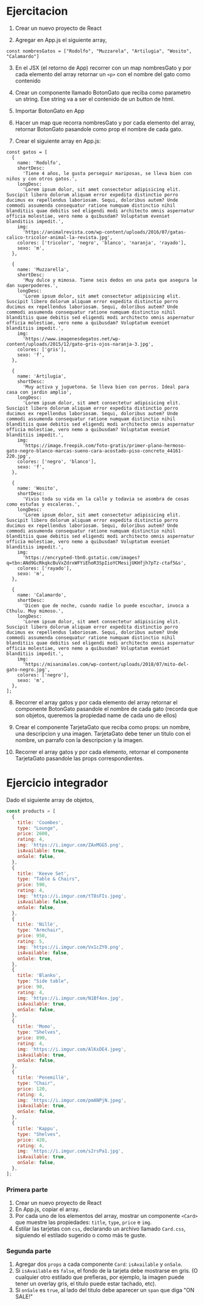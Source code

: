 
# Ejercitacion

1. Crear un nuevo proyecto de React

2. Agregar en App.js el siguiente array, 

```
const nombresGatos = ["Rodolfo", "Muzzarela", "Artilugia", "Wosito", "Calamardo"]
```

3. En el JSX (el retorno de App) recorrer con un map nombresGato y por cada elemento del array retornar un `<p>` con el nombre del gato como contenido

4. Crear un componente llamado BotonGato que reciba como parametro un string. Ese string va a ser el contenido de un button de html. 

5. Importar BotonGato en App

6. Hacer un map que recorra nombresGato y por cada elemento del array, retornar BotonGato pasandole como prop el nombre de cada gato. 

7. Crear el siguiente array en App.js: 

```
const gatos = [
  {
    name: 'Rodolfo',
    shortDesc:
      'Tiene 4 años, le gusta perseguir mariposas, se lleva bien con niños y con otros gatos.',
    longDesc:
      'Lorem ipsum dolor, sit amet consectetur adipisicing elit. Suscipit libero dolorum aliquam error expedita distinctio porro ducimus ex repellendus laboriosam. Sequi, doloribus autem? Unde commodi assumenda consequatur ratione numquam distinctio nihil blanditiis quae debitis sed eligendi modi architecto omnis aspernatur officia molestiae, vero nemo a quibusdam? Voluptatum eveniet blanditiis impedit.',
    img:
      'https://animalrevista.com/wp-content/uploads/2016/07/gatas-calico-tricolor-animal-la-revista.jpg',
    colores: ['tricolor', 'negro', 'blanco', 'naranja', 'rayado'],
    sexo: 'm',
  },

  {
    name: 'Muzzarella',
    shortDesc:
      'Muy dulce y mimosa. Tiene seis dedos en una pata que asegura le dan superpoderes.',
    longDesc:
      'Lorem ipsum dolor, sit amet consectetur adipisicing elit. Suscipit libero dolorum aliquam error expedita distinctio porro ducimus ex repellendus laboriosam. Sequi, doloribus autem? Unde commodi assumenda consequatur ratione numquam distinctio nihil blanditiis quae debitis sed eligendi modi architecto omnis aspernatur officia molestiae, vero nemo a quibusdam? Voluptatum eveniet blanditiis impedit.',
    img:
      'https://www.imagenesdegatos.net/wp-content/uploads/2015/12/gato-gris-ojos-naranja-3.jpg',
    colores: ['gris'],
    sexo: 'f',
  },

  {
    name: 'Artilugia',
    shortDesc:
      'Muy activa y juguetona. Se lleva bien con perros. Ideal para casa con jardin amplio',
    longDesc:
      'Lorem ipsum dolor, sit amet consectetur adipisicing elit. Suscipit libero dolorum aliquam error expedita distinctio porro ducimus ex repellendus laboriosam. Sequi, doloribus autem? Unde commodi assumenda consequatur ratione numquam distinctio nihil blanditiis quae debitis sed eligendi modi architecto omnis aspernatur officia molestiae, vero nemo a quibusdam? Voluptatum eveniet blanditiis impedit.',
    img:
      'https://image.freepik.com/foto-gratis/primer-plano-hermoso-gato-negro-blanco-marcas-sueno-cara-acostado-piso-concreto_44161-220.jpg',
    colores: ['negro', 'blanco'],
    sexo: 'f',
  },

  {
    name: 'Wosito',
    shortDesc:
      'Vivio toda su vida en la calle y todavia se asombra de cosas como estufas y escaleras.',
    longDesc:
      'Lorem ipsum dolor, sit amet consectetur adipisicing elit. Suscipit libero dolorum aliquam error expedita distinctio porro ducimus ex repellendus laboriosam. Sequi, doloribus autem? Unde commodi assumenda consequatur ratione numquam distinctio nihil blanditiis quae debitis sed eligendi modi architecto omnis aspernatur officia molestiae, vero nemo a quibusdam? Voluptatum eveniet blanditiis impedit.',
    img:
      'https://encrypted-tbn0.gstatic.com/images?q=tbn:ANd9GcRkqkcBuVxZdrxWFYiEhoR3SpIioYCMesijUKHfjh7pTz-ctaf5&s',
    colores: ['rayado'],
    sexo: 'm',
  },

  {
    name: 'Calamardo',
    shortDesc:
      'Dicen que de noche, cuando nadie lo puede escuchar, invoca a Cthulu. Muy mimoso.',
    longDesc:
      'Lorem ipsum dolor, sit amet consectetur adipisicing elit. Suscipit libero dolorum aliquam error expedita distinctio porro ducimus ex repellendus laboriosam. Sequi, doloribus autem? Unde commodi assumenda consequatur ratione numquam distinctio nihil blanditiis quae debitis sed eligendi modi architecto omnis aspernatur officia molestiae, vero nemo a quibusdam? Voluptatum eveniet blanditiis impedit.',
    img:
      'https://misanimales.com/wp-content/uploads/2018/07/mito-del-gato-negro.jpg',
    colores: ['negro'],
    sexo: 'm',
  },
];
```

8. Recorrer el array gatos y por cada elemento del array retornar el componente BotonGato pasandole el nombre de cada gato (recorda que son objetos, queremos la propiedad name de cada uno de ellos)

9. Crear el componente TarjetaGato que reciba como props: un nombre, una descripcion y una imagen. TarjetaGato debe tener un titulo con el nombre, un parrafo con la descripcion y la imagen. 

10. Recorrer el array gatos y por cada elemento, retornar el componente TarjetaGato pasandole las props correspondientes. 

# Ejercicio integrador

Dado el siguiente array de objetos, 

```js
const products = [
  {
    title: 'Coombes',
    type: "Lounge",
    price: 2600,
    rating: 4,
    img: 'https://i.imgur.com/ZAxMGG5.png',
    isAvailable: true,
    onSale: false,
  },
  {
    title: 'Keeve Set',
    type: "Table & Chairs",
    price: 590,
    rating: 4,
    img: 'https://i.imgur.com/tT8sFIs.jpeg',
    isAvailable: false,
    onSale: false,
  },
  {
    title: 'Nillè', 
    type: "Armchair",
    price: 950,
    rating: 5,
    img: 'https://i.imgur.com/Vx1cZY0.png', 
    isAvailable: false,
    onSale: true,
  },
  {
    title: 'Blanko', 
    type: "Side table",
    price: 90,
    rating: 4,
    img: 'https://i.imgur.com/N1Bf4ox.jpg',
    isAvailable: true,
    onSale: false,
  },
  {
    title: 'Momo', 
    type: "Shelves",
    price: 890,
    rating: 4,
    img: 'https://i.imgur.com/AlKxDE4.jpeg', 
    isAvailable: true,
    onSale: false,
  },
  {
    title: 'Penemillè', 
    type: "Chair",
    price: 120,
    rating: 4,
    img: 'https://i.imgur.com/pmANPjN.jpeg',
    isAvailable: true,
    onSale: false,
  },
  {
    title: 'Kappu', 
    type: "Shelves",
    price: 420,
    rating: 4,
    img: 'https://i.imgur.com/s2rsPa1.jpg',
    isAvailable: true,
    onSale: false,
  },
];
```

### Primera parte 

1. Crear un nuevo proyecto de React
2. En App.js, copiar el array. 
3. Por cada uno de los elementos del array, mostrar un componente `<Card>` que muestre las propiedades: `title`, `type`, `price` e `img`. 
4. Estilar las tarjetas con `css`, declarando un archivo llamado `Card.css`, siguiendo el estilado sugerido o como más te guste.  


### Segunda parte

1. Agregar dos `props` a cada componente `Card`: `isAvailable` y `onSale`. 
2. Si `isAvailable` es `false`, el fondo de la tarjeta debe mostrarse en gris. (O cualquier otro estilado que prefieras, por ejemplo, la imagen puede tener un overlay gris, el titulo puede estar tachado, etc). 
3. Si `onSale` es `true`, al lado del titulo debe aparecer un `span` que diga "ON SALE!" 